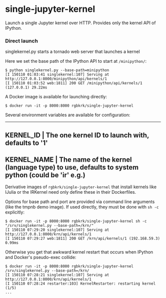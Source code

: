 # single-jupyter-kernel

Launch a single Jupyter kernel over HTTP. Provides only the kernel API of IPython.

### Direct launch

singlekernel.py starts a tornado web server that launches a kernel

Here we set the base path of the IPython API to start at `/minipython/`:

```
$ python singlekernel.py --base-path=minipython
[I 150110 01:03:41 singlekernel:107] Serving at http://127.0.0.1:8000/minipython/api/kernels/1
[I 150110 01:03:52 web:1811] 200 GET /minipython/api/kernels/1 (127.0.0.1) 29.22ms
```

A Docker image is available for launching directly:

```
$ docker run -it -p 8000:8000 rgbkrk/single-jupyter-kernel
```

Several environment variables are available for configuration:

-----------------------------------------------------------------------------------------------------------
KERNEL_ID   | The one kernel ID to launch with, defaults to '1'
-----------------------------------------------------------------------------------------------------------
KERNEL_NAME | The name of the kernel (language type) to use, defaults to system python (could be 'ir' e.g.)
-----------------------------------------------------------------------------------------------------------

Derivative images of `rgbkrk/single-jupyter-kernel` that install kernels like IJulia or the IRKernel need only define these in their Dockerfiles.

Options for base path and port are provided via command line arguments (like the tmpnb demo image). If used directly, they must be done with `sh -c` explicitly:

```
$ docker run -it -p 8000:8000 rgbkrk/single-jupyter-kernel sh -c "/srv/singlekernel.py --base-path=/krn/"
[I 150110 07:29:20 singlekernel:107] Serving at http://127.0.0.1:8000/krn/api/kernels/1
[I 150110 07:29:27 web:1811] 200 GET /krn/api/kernels/1 (192.168.59.3) 0.99ms
```

Otherwise you get that awkward kernel restart that occurs when IPython and Docker's pseudo-exec collide:

```
$ docker run -it -p 8000:8000 rgbkrk/single-jupyter-kernel /srv/singlekernel.py --base-path=/krn/
[I 150110 07:28:21 singlekernel:107] Serving at http://127.0.0.1:8000/krn/api/kernels/1
[I 150110 07:28:24 restarter:103] KernelRestarter: restarting kernel (1/5)
...
```
